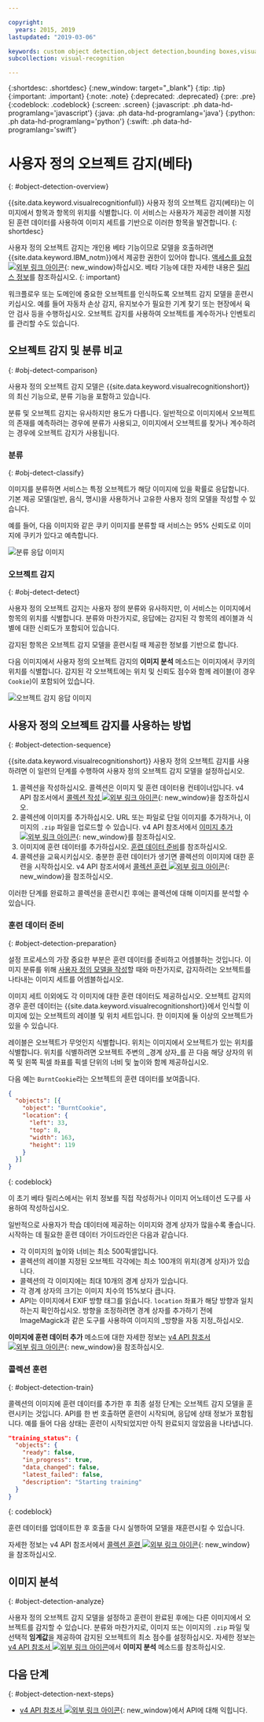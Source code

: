 ```yaml
---

copyright:
  years: 2015, 2019
lastupdated: "2019-03-06"

keywords: custom object detection,object detection,bounding boxes,visual inspection
subcollection: visual-recognition

---
```


{:shortdesc: .shortdesc}
{:new_window: target="_blank"}
{:tip: .tip}
{:important: .important}
{:note: .note}
{:deprecated: .deprecated}
{:pre: .pre}
{:codeblock: .codeblock}
{:screen: .screen}
{:javascript: .ph data-hd-programlang='javascript'}
{:java: .ph data-hd-programlang='java'}
{:python: .ph data-hd-programlang='python'}
{:swift: .ph data-hd-programlang='swift'}

<!-- Link definitions -->

[api-ref-v4]: https://{DomainName}/apidocs/visual-recognition-v4

# 사용자 정의 오브젝트 감지(베타)
{: #object-detection-overview}

{{site.data.keyword.visualrecognitionfull}} 사용자 정의 오브젝트 감지(베타)는 이미지에서 항목과 항목의 위치를 식별합니다. 이 서비스는 사용자가 제공한 레이블 지정된 훈련 데이터를 사용하여 이미지 세트를 기반으로 이러한 항목을 발견합니다.
{: shortdesc}

사용자 정의 오브젝트 감지는 개인용 베타 기능이므로 모델을 호출하려면 {{site.data.keyword.IBM_notm}}에서 제공한 권한이 있어야 합니다. [액세스를 요청 ![외부 링크 아이콘](../../icons/launch-glyph.svg "외부 링크 아이콘")](https://datasciencex.typeform.com/to/c70Ak5){: new_window}하십시오. 베타 기능에 대한 자세한 내용은 [릴리스 정보](/docs/services/visual-recognition?topic=visual-recognition-release-notes#beta)를 참조하십시오.
{: important}

워크플로우 또는 도메인에 중요한 오브젝트를 인식하도록 오브젝트 감지 모델을 훈련시키십시오. 예를 들어 자동차 손상 감지, 유지보수가 필요한 기계 찾기 또는 현장에서 육안 검사 등을 수행하십시오. 오브젝트 감지를 사용하여 오브젝트를 계수하거나 인벤토리를 관리할 수도 있습니다. 

## 오브젝트 감지 및 분류 비교
{: #obj-detect-comparison}

사용자 정의 오브젝트 감지 모델은 {{site.data.keyword.visualrecognitionshort}}의 최신 기능으로, 분류 기능을 포함하고 있습니다. 

분류 및 오브젝트 감지는 유사하지만 용도가 다릅니다. 일반적으로 이미지에서 오브젝트의 존재를 예측하려는 경우에 분류가 사용되고, 이미지에서 오브젝트를 찾거나 계수하려는 경우에 오브젝트 감지가 사용됩니다. 

### 분류
{: #obj-detect-classify}

이미지를 분류하면 서비스는 특정 오브젝트가 해당 이미지에 있을 확률로 응답합니다. 기본 제공 모델(일반, 음식, 명시)을 사용하거나 고유한 사용자 정의 모델을 작성할 수 있습니다. 

예를 들어, 다음 이미지와 같은 쿠키 이미지를 분류할 때 서비스는 95% 신뢰도로 이미지에 쿠키가 있다고 예측합니다. 

![분류 응답 이미지](images/cookies-tag.png "분류를 보여주는 이미지")

### 오브젝트 감지
{: #obj-detect-detect}

사용자 정의 오브젝트 감지는 사용자 정의 분류와 유사하지만, 이 서비스는 이미지에서 항목의 위치를 식별합니다. 분류와 마찬가지로, 응답에는 감지된 각 항목의 레이블과 식별에 대한 신뢰도가 포함되어 있습니다. 

감지된 항목은 오브젝트 감지 모델을 훈련시킬 때 제공한 정보를 기반으로 합니다. 

다음 이미지에서 사용자 정의 오브젝트 감지의 **이미지 분석** 메소드는 이미지에서 쿠키의 위치를 식별합니다. 감지된 각 오브젝트에는 위치 및 신뢰도 점수와 함께 레이블(이 경우 `Cookie`)이 포함되어 있습니다. 

![오브젝트 감지 응답 이미지](images/cookies-bbox.png "오브젝트 감지를 보여주는 이미지")

## 사용자 정의 오브젝트 감지를 사용하는 방법
{: #object-detection-sequence}

{{site.data.keyword.visualrecognitionshort}} 사용자 정의 오브젝트 감지를 사용하려면 이 일련의 단계를 수행하여 사용자 정의 오브젝트 감지 모델을 설정하십시오. 

1.  콜렉션을 작성하십시오. 콜렉션은 이미지 및 훈련 데이터용 컨테이너입니다. v4 API 참조서에서 [콜렉션 작성 ![외부 링크 아이콘](../../icons/launch-glyph.svg "외부 링크 아이콘")](https://{DomainName}/apidocs/visual-recognition-v4#create-a-collection){: new_window}을 참조하십시오. 
1.  콜렉션에 이미지를 추가하십시오. URL 또는 파일로 단일 이미지를 추가하거나, 이미지의 `.zip` 파일을 업로드할 수 있습니다. v4 API 참조서에서 [이미지 추가 ![외부 링크 아이콘](../../icons/launch-glyph.svg "외부 링크 아이콘")](https://{DomainName}/apidocs/visual-recognition-v4#add-images){: new_window}를 참조하십시오. 
1.  이미지에 훈련 데이터를 추가하십시오. [훈련 데이터 준비](#object-detection-preparation)를 참조하십시오. 
1.  콜렉션을 교육시키십시오. 충분한 훈련 데이터가 생기면 콜렉션의 이미지에 대한 훈련을 시작하십시오. v4 API 참조서에서 [콜렉션 훈련 ![외부 링크 아이콘](../../icons/launch-glyph.svg "외부 링크 아이콘")](https://{DomainName}/apidocs/visual-recognition-v4#train-a-collection){: new_window}을 참조하십시오. 

이러한 단계를 완료하고 콜렉션을 훈련시킨 후에는 콜렉션에 대해 이미지를 분석할 수 있습니다. 

### 훈련 데이터 준비
{: #object-detection-preparation}

설정 프로세스의 가장 중요한 부분은 훈련 데이터를 준비하고 어셈블하는 것입니다. 이미지 분류를 위해 [사용자 정의 모델을 작성](/docs/services/visual-recognition?topic=visual-recognition-tutorial-custom-classifier#tutorial-custom-classifier)할 때와 마찬가지로, 감지하려는 오브젝트를 나타내는 이미지 세트를 어셈블하십시오.

이미지 세트 이외에도 각 이미지에 대한 훈련 데이터도 제공하십시오. 오브젝트 감지의 경우 훈련 데이터는 {{site.data.keyword.visualrecognitionshort}}에서 인식할 이미지에 있는 오브젝트의 레이블 및 위치 세트입니다. 한 이미지에 둘 이상의 오브젝트가 있을 수 있습니다. 

레이블은 오브젝트가 무엇인지 식별합니다. 위치는 이미지에서 오브젝트가 있는 위치를 식별합니다. 위치를 식별하려면 오브젝트 주변의 _경계 상자_를 끈 다음 해당 상자의 위쪽 및 왼쪽 픽셀 좌표를 픽셀 단위의 너비 및 높이와 함께 제공하십시오. 

다음 예는 `BurntCookie`라는 오브젝트의 훈련 데이터를 보여줍니다. 

```json
{
  "objects": [{
    "object": "BurntCookie",
    "location": {
      "left": 33,
      "top": 8,
      "width": 163,
      "height": 119
    }
  }]
}
```
{: codeblock}

이 초기 베타 릴리스에서는 위치 정보를 직접 작성하거나 이미지 어노테이션 도구를 사용하여 작성하십시오. 

일반적으로 사용자가 학습 데이터에 제공하는 이미지와 경계 상자가 많을수록 좋습니다. 시작하는 데 필요한 훈련 데이터 가이드라인은 다음과 같습니다. 

- 각 이미지의 높이와 너비는 최소 500픽셀입니다. 
- 콜렉션의 레이블 지정된 오브젝트 각각에는 최소 100개의 위치(경계 상자)가 있습니다. 
- 콜렉션의 각 이미지에는 최대 10개의 경계 상자가 있습니다. 
- 각 경계 상자의 크기는 이미지 치수의 15%보다 큽니다. 
- API는 이미지에서 EXIF 방향 태그를 읽습니다. `location` 좌표가 해당 방향과 일치하는지 확인하십시오. 방향을 조정하려면 경계 상자를 추가하기 전에 ImageMagick과 같은 도구를 사용하여 이미지의 _방향을 자동 지정_하십시오. 

**이미지에 훈련 데이터 추가** 메소드에 대한 자세한 정보는 [v4 API 참조서 ![외부 링크 아이콘](../../icons/launch-glyph.svg "외부 링크 아이콘")](https://{DomainName}/apidocs/visual-recognition-v4#add-training-data-to-an-image){: new_window}을 참조하십시오. 

### 콜렉션 훈련
{: #object-detection-train}

콜렉션의 이미지에 훈련 데이터를 추가한 후 최종 설정 단계는 오브젝트 감지 모델을 훈련시키는 것입니다. API를 한 번 호출하면 훈련이 시작되며, 응답에 상태 정보가 포함됩니다. 예를 들어 다음 상태는 훈련이 시작되었지만 아직 완료되지 않았음을 나타냅니다. 

```json
"training_status": {
  "objects": {
    "ready": false,
    "in_progress": true,
    "data_changed": false,
    "latest_failed": false,
    "description": "Starting training"
  }
}
```
{: codeblock}

훈련 데이터를 업데이트한 후 호출을 다시 실행하여 모델을 재훈련시킬 수 있습니다.

자세한 정보는 v4 API 참조서에서 [콜렉션 훈련 ![외부 링크 아이콘](../../icons/launch-glyph.svg "외부 링크 아이콘")](https://{DomainName}/apidocs/visual-recognition-v4#train-a-collection){: new_window}을 참조하십시오. 

## 이미지 분석
{: #object-detection-analyze}

사용자 정의 오브젝트 감지 모델을 설정하고 훈련이 완료된 후에는 다른 이미지에서 오브젝트를 감지할 수 있습니다. 분류와 마찬가지로, 이미지 또는 이미지의 `.zip` 파일 및 선택적 **임계값**을 제공하여 감지된 오브젝트의 최소 점수를 설정하십시오. 자세한 정보는 [v4 API 참조서 ![외부 링크 아이콘](../../icons/launch-glyph.svg "외부 링크 아이콘")](https://{DomainName}/apidocs/visual-recognition-v4#analyze-images)에서 **이미지 분석** 메소드를 참조하십시오.


## 다음 단계
{: #object-detection-next-steps}

- [v4 API 참조서 ![외부 링크 아이콘](../../icons/launch-glyph.svg "외부 링크 아이콘")][api-ref-v4]{: new_window}에서 API에 대해 익힙니다. 
